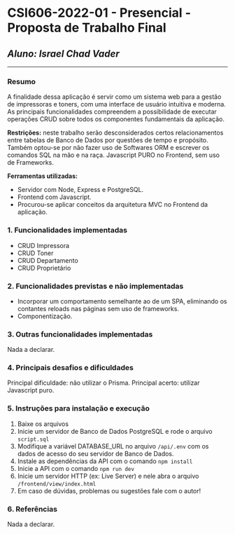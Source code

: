 # **CSI606-2022-01 - Presencial - Proposta de Trabalho Final**

## *Aluno: Israel Chad Vader*

--------------

<!-- Este documento tem como objetivo apresentar o projeto desenvolvido, considerando o que foi definido na proposta e o produto final. -->

### Resumo

  A finalidade dessa aplicação é servir como um sistema web para a gestão de impressoras e toners, com uma interface de usuário intuitiva e moderna. As principais funcionalidades compreendem a possibilidade de executar operações CRUD sobre todos os componentes fundamentais da aplicação.

  **Restrições:** neste trabalho serão desconsiderados certos relacionamentos entre tabelas de Banco de Dados por questões de tempo e propósito. Também optou-se por não fazer uso de Softwares ORM e escrever os comandos SQL na mão e na raça. Javascript PURO no Frontend, sem uso de Frameworks.

  **Ferramentas utilizadas:**
  - Servidor com Node, Express e PostgreSQL.
  - Frontend com Javascript.
  - Procurou-se aplicar conceitos da arquitetura MVC no Frontend da aplicação.

### 1. Funcionalidades implementadas
  - CRUD Impressora
  - CRUD Toner
  - CRUD Departamento
  - CRUD Proprietário
  
### 2. Funcionalidades previstas e não implementadas
<!-- Descrever as funcionalidades que eram previstas e não foram implementas, apresentando uma breve justificativa do porquê elas não foram incluídas -->
  - Incorporar um comportamento semelhante ao de um SPA, eliminando os contantes reloads nas páginas sem uso de frameworks.
  - Componentização.

### 3. Outras funcionalidades implementadas
<!-- Descrever as funcionalidades implementas além daquelas que foram previstas, caso se aplique.  -->
  Nada a declarar.

### 4. Principais desafios e dificuldades
<!-- Descrever os principais desafios encontrados no desenvolvimento do trabalho, quais foram as dificuldades e como elas foram superadas e resolvidas. -->
  Principal dificuldade: não utilizar o Prisma. Principal acerto: utilizar Javascript puro.

### 5. Instruções para instalação e execução
  1. Baixe os arquivos
  2. Inicie um servidor de Banco de Dados PostgreSQL e rode o arquivo `script.sql`
  3. Modifique a variável DATABASE_URL no arquivo `/api/.env` com os dados de acesso do seu servidor de Banco de Dados.
  4. Instale as dependências da API com o comando `npm install`
  5. Inicie a API com o comando `npm run dev`
  6. Inicie um servidor HTTP (ex: Live Server) e nele abra o arquivo `/frontend/view/index.html`
  7. Em caso de dúvidas, problemas ou sugestões fale com o autor!

### 6. Referências
<!-- Referências podem ser incluídas, caso necessário. Utilize o padrão ABNT. -->
  Nada a declarar.
